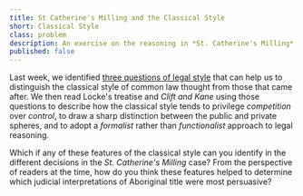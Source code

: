 ```yaml
---
title: St Catherine's Milling and the Classical Style
short: Classical Style
class: problem
description: An exercise on the reasoning in *St. Catherine's Milling*
published: false
---
```



Last week, we identified [three questions of legal style](../week4/#three-questions-of-common-law-style) that can help us to distinguish the classical style of common law thought from those that came after. We then read Locke's treatise and *Clift and Kane* using those questions to describe how the classical style tends to privilege *competition* over *control*, to draw a sharp distinction between the public and private spheres, and to adopt a *formalist* rather than *functionalist* approach to legal reasoning. 

Which if any of these features of the classical style can you identify in the different decisions in the *St. Catherine's Milling* case? From the perspective of readers at the time, how do you think these features helped to determine which judicial interpretations of Aboriginal title were most persuasive? 